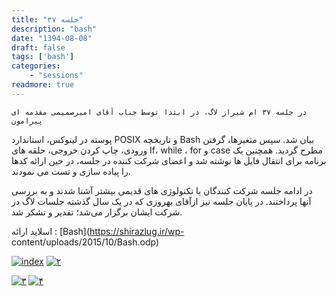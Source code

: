 ```yaml
---
title: "جلسه ۳۷"
description: "bash"
date: "1394-08-08"
draft: false
tags: ['bash']
categories:
    - "sessions"
readmore: true
---
```

    در جلسه ۳۷ ام شیراز لاگ، در ابتدا توسط جناب آقای امیرصمیمی مقدمه ای پیرامون
پوسته در لینوکس، استاندارد POSIX و تاریخچه Bash بیان شد. سپس متغیرها، گرفتن
ورودی، چاپ کردن خروجی، حلقه های If، while ، for و case مطرح گردید. همچنین یک
برنامه برای انتقال فایل ها نوشته شد و اعضای شرکت کننده در جلسه، در حین ارائه
کدها را پیاده سازی و تست می نمودند.

در ادامه جلسه شرکت کنندگان با تکنولوژی های قدیمی بیشتر آشنا شدند و به بررسی
آنها پرداختند. در پایان جلسه نیز ازآقای بهروزی که در یک سال گذشته جلسات لاگ در
شرکت ایشان برگزار می‌شد؛ تقدیر و تشکر شد.

اسلاید ارائه : [Bash](https://shirazlug.ir/wp-
content/uploads/2015/10/Bash.odp)

[![index](../../img/94894b86-fdbb-11e6-86dd-a088b4d860141488289277.4116495.jpeg)](img/94894b86-fdbb-11e6-86dd-a088b4d860141488289277.4116495.jpeg)
[![۲](../../img/94894d48-fdbb-11e6-86dd-a088b4d860141488289277.41168.jpeg)](img/94894d48-fdbb-11e6-86dd-a088b4d860141488289277.41168.jpeg)[
](https://shirazlug.ir/wp-content/uploads/2015/10/۴.jpeg)

[![۳](../../img/94894e42-fdbb-11e6-86dd-a088b4d860141488289277.4117036.jpeg)](img/94894e42-fdbb-11e6-86dd-a088b4d860141488289277.4117036.jpeg)
[![۴](../../img/94894f1e-fdbb-11e6-86dd-a088b4d860141488289277.411725.jpeg)](img/94894f1e-fdbb-11e6-86dd-a088b4d860141488289277.411725.jpeg)
